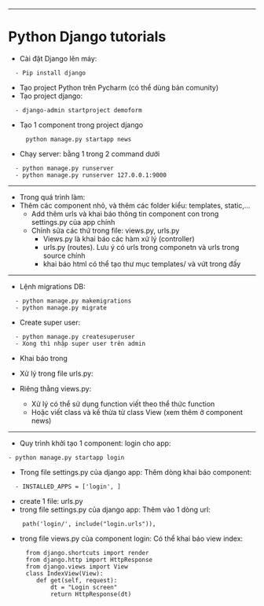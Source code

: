 ***
<h1>Python Django tutorials</h1>

- Cài đặt Django lên máy:
```
  - Pip install django
```
- Tạo project Python trên Pycharm (có thể dùng bản comunity)
- Tạo project django: 
```
  - django-admin startproject demoform
``` 
- Tạo 1 component trong project django
```
     python manage.py startapp news
```     
- Chạy server: bằng 1 trong 2 command dưới
```
  - python manage.py runserver 
  - python manage.py runserver 127.0.0.1:9000
```
***
- Trong quá trình làm:
- Thêm các component nhỏ, và thêm các folder kiểu: templates, static,...
  - Add thêm urls và khai báo thông tin component con trong settings.py của app chính
  - Chỉnh sửa các thứ trong file: views.py, urls.py
    - Views.py là khai báo các hàm xử lý (controller)
    - urls.py (routes). Lưu ý có urls trong componetn và urls trong source chính
    - khai báo html có thể tạo thư mục templates/ và vứt trong đấy
***
- Lệnh migrations DB:
```
  - python manage.py makemigrations
  - python manage.py migrate
```
- Create super user:
```
  - python manage.py createsuperuser
  - Xong thì nhập super user trên admin
```
- Khai báo trong 
- Xử lý trong file urls.py:

- Riêng thằng views.py:
    - Xử lý có thể sử dụng function viết theo thể thức function
    - Hoặc viết class và kế thừa từ class View (xem thêm ở component news)
***
- Quy trình khởi tạo 1 component: login cho app:
```
- python manage.py startapp login
```
- Trong file settings.py của django app: Thêm dòng khai báo component:
```
  - INSTALLED_APPS = ['login', ]
```
- create 1 file: urls.py
- trong file settings.py của django app: Thêm vào 1 dòng url:
```
    path('login/', include("login.urls")),
```
- trong file views.py của component login: Có thể khai báo view index:
```ssh
     from django.shortcuts import render
     from django.http import HttpResponse
     from django.views import View
     class IndexView(View):
        def get(self, request):
            dt = "Login screen"
            return HttpResponse(dt)
```